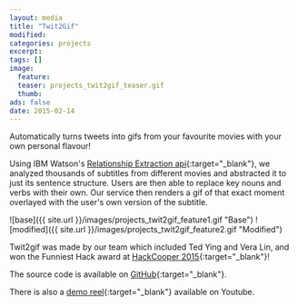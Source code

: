 ```yaml
---
layout: media
title: "Twit2Gif"
modified:
categories: projects
excerpt:
tags: []
image:
  feature:
  teaser: projects_twit2gif_teaser.gif
  thumb:
ads: false
date: 2015-02-14
---
```


Automatically turns tweets into gifs from your favourite movies with your own personal flavour!

Using IBM Watson's [Relationship Extraction api](http://www.ibm.com/smarterplanet/us/en/ibmwatson/developercloud/relationship-extraction.html){:target="_blank"}, we analyzed thousands of subtitles from different movies and abstracted it to just its sentence structure. Users are then able to replace key nouns and verbs with their own. Our service then renders a gif of that exact moment overlayed with the user's own version of the subtitle.

![base]({{ site.url }}/images/projects_twit2gif_feature1.gif "Base")
![modified]({{ site.url }}/images/projects_twit2gif_feature2.gif "Modified")


Twit2gif was made by our team which included Ted Ying and Vera Lin, and won the Funniest Hack award at [HackCooper 2015](https://www.hackerleague.org/hackathons/hackcooper-2015){:target="_blank"}!

The source code is available on [GitHub](https://github.com/yingted/twit2gif/){:target="_blank"}.

There is also a [demo reel](https://www.youtube.com/watch?v=M-kjs2a159Y){:target="_blank"} available on Youtube.